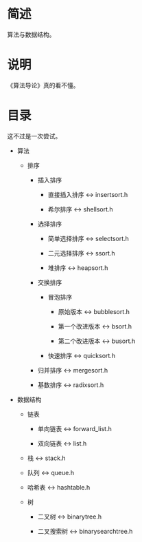 # 简述

算法与数据结构。

# 说明

《算法导论》真的看不懂。

# 目录

这不过是一次尝试。

+ 算法

    + 排序

        + 插入排序

            + 直接插入排序 <-> insertsort.h

            + 希尔排序 <-> shellsort.h

        + 选择排序

            + 简单选择排序 <-> selectsort.h

            + 二元选择排序 <-> ssort.h

            + 堆排序 <-> heapsort.h

        + 交换排序

            + 冒泡排序
            
                + 原始版本 <-> bubblesort.h

                + 第一个改进版本 <-> bsort.h

                + 第二个改进版本 <-> busort.h

            + 快速排序 <-> quicksort.h

        + 归并排序 <-> mergesort.h

        + 基数排序 <-> radixsort.h

+ 数据结构

    + 链表

        + 单向链表 <-> forward_list.h

        + 双向链表 <-> list.h

    + 栈 <-> stack.h

    + 队列 <-> queue.h

    + 哈希表 <-> hashtable.h

    + 树

        + 二叉树 <-> binarytree.h

        + 二叉搜索树 <-> binarysearchtree.h
